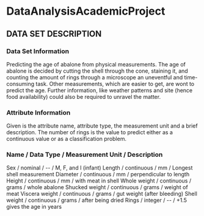 # DataAnalysisAcademicProject

## DATA SET DESCRIPTION

### Data Set Information
Predicting the age of abalone from physical measurements. The age of abalone is decided by
cutting the shell through the cone, staining it, and counting the amount of rings through a
microscope an uneventful and time-consuming task. Other measurements, which are easier to
get, are wont to predict the age. Further information, like weather patterns and site (hence
food availability) could also be required to unravel the matter.

### Attribute Information
Given is the attribute name, attribute type, the measurement unit and a brief description. The
number of rings is the value to predict either as a continuous value or as a classification
problem.

### Name / Data Type / Measurement Unit / Description
Sex / nominal / -- / M, F, and I (infant)
Length / continuous / mm / Longest shell measurement
Diameter / continuous / mm / perpendicular to length
Height / continuous / mm / with meat in shell
Whole weight / continuous / grams / whole abalone
Shucked weight / continuous / grams / weight of meat
Viscera weight / continuous / grams / gut weight (after bleeding)
Shell weight / continuous / grams / after being dried
Rings / integer / -- / +1.5 gives the age in years

